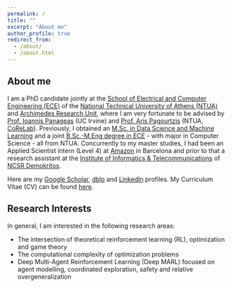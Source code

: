 ```yaml
---
permalink: /
title: ""
excerpt: "About me"
author_profile: true
redirect_from: 
  - /about/
  - /about.html
---
```

## About me

I am a PhD candidate jointly at the [School of Electrical and Computer Engineering (ECE)](https://www.ece.ntua.gr/en) of the [National Technical University of Athens (NTUA)](https://www.ntua.gr/en/) and [Archimedes Research Unit](https://archimedesai.gr/en/), where I am very fortunate to be advised by [Prof. Ioannis Panageas](https://panageas.github.io/) (UC Irvine) and [Prof. Aris Pagourtzis](https://www.ece.ntua.gr/en/staff/79) (NTUA, [CoReLab](https://corelab.ntua.gr/index.html)). Previously, I obtained an [M.Sc. in Data Science and Machine Learning](https://dsml.ece.ntua.gr/en) and a joint [B.Sc.-M.Eng degree in ECE](https://www.ece.ntua.gr/en/undergraduate/info) - with major in Computer Science - all from NTUA. Concurrently to my master studies, I had been an Applied Scientist intern (Level 4) at [Amazon](https://www.amazon.science/) in Barcelona and prior to that a research assistant at the [Institute of Informatics & Telecommunications](https://www.iit.demokritos.gr/el/about-the-institute/) of [NCSR Demokritos](https://www.demokritos.gr/).

Here are my [Google Scholar](https://scholar.google.nl/citations?hl=en&user=nBFso2IAAAAJ), [dblp](https://dblp.org/pid/309/6039.html) and [LinkedIn](https://www.linkedin.com/in/andreas-kontogiannis-2405a3176/) profiles. My Curriculum Vitae (CV) can be found [here](https://github.com/ddaedalus/ddaedalus.github.io/blob/master/files/cv_kontogiannis_andreas_.pdf).

## Research Interests

In general, I am interested in the following research areas: 
* The intersection of theoretical reinforcement learning (RL), optimization and game theory
* The computational complexity of optimization problems
* Deep Multi-Agent Reinforcement Learning (Deep MARL) focused on agent modelling, coordinated exploration, safety and relative overgeneralization
